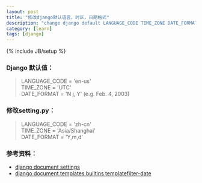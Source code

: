 ```yaml
---
layout: post
title: "修改django默认语言，时区，日期格式"
description: "change django default LANGUAGE_CODE TIME_ZONE DATE_FORMAT"
category: [learn]
tags: [django]
---
```

{% include JB/setup %}

### Django 默认值： 
>LANGUAGE_CODE = 'en-us'  
>TIME_ZONE = 'UTC'  
>DATE_FORMAT   = 'N j, Y' (e.g. Feb. 4, 2003)
### 修改setting.py：  
>LANGUAGE_CODE = 'zh-cn'  
>TIME_ZONE     = 'Asia/Shanghai'  
>DATE_FORMAT   =  'Y,m,d'

### 参考资料：
- [django document settings](https://docs.djangoproject.com/en/1.7/ref/settings/)
- [django document templates builtins templatefilter-date](https://docs.djangoproject.com/en/1.7/ref/templates/builtins/#std:templatefilter-date)



